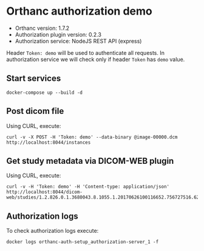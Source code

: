 # Orthanc authorization demo

- Orthanc version: 1.7.2
- Authorization plugin version: 0.2.3
- Authorization service: NodeJS REST API (express)

Header `Token: demo` will be used to authenticate all requests.
In authorization service we will check only if header `Token` has `demo` value.

## Start services

```
docker-compose up --build -d
```

## Post dicom file

Using CURL, execute:

```
curl -v -X POST -H 'Token: demo' --data-binary @image-00000.dcm http://localhost:8044/instances
```

## Get study metadata via DICOM-WEB plugin

Using CURL, execute:

```
curl -v -H 'Token: demo' -H 'Content-type: application/json' http://localhost:8044/dicom-web/studies/1.2.826.0.1.3680043.8.1055.1.20170626100116652.756727516.6235062/metadata
```

## Authorization logs

To check authorization logs execute:

```
docker logs orthanc-auth-setup_authorization-server_1 -f
```
